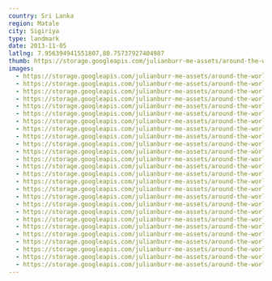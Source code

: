 ```yaml
---
country: Sri Lanka
region: Matale
city: Sigiriya
type: landmark
date: 2013-11-05
latlng: 7.956394941551807,80.75737927404987
thumb: https://storage.googleapis.com/julianburr-me-assets/around-the-world/sri-lanka/sigiriya/IMG_0925--thumb.JPG
images:
  - https://storage.googleapis.com/julianburr-me-assets/around-the-world/sri-lanka/sigiriya/IMG_0993.JPG
  - https://storage.googleapis.com/julianburr-me-assets/around-the-world/sri-lanka/sigiriya/IMG_0949.JPG
  - https://storage.googleapis.com/julianburr-me-assets/around-the-world/sri-lanka/sigiriya/IMG_1001.JPG
  - https://storage.googleapis.com/julianburr-me-assets/around-the-world/sri-lanka/sigiriya/IMG_0946.JPG
  - https://storage.googleapis.com/julianburr-me-assets/around-the-world/sri-lanka/sigiriya/IMG_0979.JPG
  - https://storage.googleapis.com/julianburr-me-assets/around-the-world/sri-lanka/sigiriya/IMG_0978.JPG
  - https://storage.googleapis.com/julianburr-me-assets/around-the-world/sri-lanka/sigiriya/IMG_0957.JPG
  - https://storage.googleapis.com/julianburr-me-assets/around-the-world/sri-lanka/sigiriya/IMG_1013.JPG
  - https://storage.googleapis.com/julianburr-me-assets/around-the-world/sri-lanka/sigiriya/IMG_0951.JPG
  - https://storage.googleapis.com/julianburr-me-assets/around-the-world/sri-lanka/sigiriya/IMG_0925.JPG
  - https://storage.googleapis.com/julianburr-me-assets/around-the-world/sri-lanka/sigiriya/IMG_0994.JPG
  - https://storage.googleapis.com/julianburr-me-assets/around-the-world/sri-lanka/sigiriya/IMG_1017.JPG
  - https://storage.googleapis.com/julianburr-me-assets/around-the-world/sri-lanka/sigiriya/IMG_0943.JPG
  - https://storage.googleapis.com/julianburr-me-assets/around-the-world/sri-lanka/sigiriya/IMG_0972.JPG
  - https://storage.googleapis.com/julianburr-me-assets/around-the-world/sri-lanka/sigiriya/IMG_0999.JPG
  - https://storage.googleapis.com/julianburr-me-assets/around-the-world/sri-lanka/sigiriya/IMG_0965.JPG
  - https://storage.googleapis.com/julianburr-me-assets/around-the-world/sri-lanka/sigiriya/IMG_0966.JPG
  - https://storage.googleapis.com/julianburr-me-assets/around-the-world/sri-lanka/sigiriya/IMG_0963.JPG
  - https://storage.googleapis.com/julianburr-me-assets/around-the-world/sri-lanka/sigiriya/IMG_0952.JPG
  - https://storage.googleapis.com/julianburr-me-assets/around-the-world/sri-lanka/sigiriya/IMG_0969.JPG
  - https://storage.googleapis.com/julianburr-me-assets/around-the-world/sri-lanka/sigiriya/IMG_0975.JPG
  - https://storage.googleapis.com/julianburr-me-assets/around-the-world/sri-lanka/sigiriya/IMG_1000.JPG
  - https://storage.googleapis.com/julianburr-me-assets/around-the-world/sri-lanka/sigiriya/IMG_0924.JPG
  - https://storage.googleapis.com/julianburr-me-assets/around-the-world/sri-lanka/sigiriya/IMG_0954.JPG
  - https://storage.googleapis.com/julianburr-me-assets/around-the-world/sri-lanka/sigiriya/IMG_0990.JPG
  - https://storage.googleapis.com/julianburr-me-assets/around-the-world/sri-lanka/sigiriya/IMG_0960.JPG
---
```

